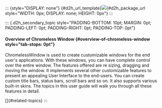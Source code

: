::: {style="DISPLAY: none"}
[](ms-xhelp:///?Id=d2h_url_template){#d2h_url_template}![](!package_url!){#d2h_package_url style="WIDTH: 0px; DISPLAY: none; HEIGHT: 0px"}
:::

::: {.d2h_secondary_topic style="PADDING-BOTTOM: 10pt; MARGIN: 0pt; PADDING-LEFT: 0pt; PADDING-RIGHT: 0pt; PADDING-TOP: 0pt"}
#### Overview of Chromeless Window {#overview-of-chromeless-window style="tab-stops: 0pt"}

ChromelessWindow is used to create customizable windows for the end user\'s applications. With these windows, you can have complete control over the entire window. The features offered are re sizing, dragging and moving the window. It implements several other customizable features to present an appealing User Interface to the end-users. You can create custom title bars, status bars, scroll bars and so on. It also supports various built-in skins. The topics in this user guide will walk you through all these features in detail.

[]{#related-topics}
:::
